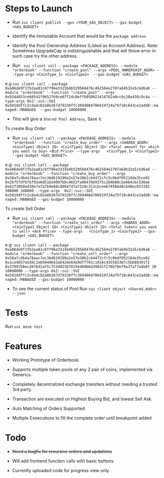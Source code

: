 # Steps to Launch

- Run `sui client publish --gas <YOUR_GAS_OBJECT> --gas-budget <GAS_BUDGET>`

- Identify the Immutable Account that would be the `package address`

- Identify the Pool Ownership Address (Listed as Account Address). Note: Sometimes UpgradeCap is indistinguishable and that will throw error in such case try the other address.

- Run ` sui client call --package <PACKAGE_ADDRESS> --module "orderbook" --function "create_pool" --args <POOL_OWNERSHIP_ADDR> --type-args <CoinType_1> <CoinType2>  --gas-budget <GAS_BUDGET>`

e.g `sui client call --package 0xa06de9f1fb2aa81c6ff96e3315b4b529568476c462564e2707a64b32e5cbd6a8 --module "orderbook" --function "create_pool" --args 0x9344833ce66541f9652f69ce07f2dc8effb050923418782a0cc0c20a438c9c4a --type-args 0x2::sui::SUI 0x5019dffc2cda4c82a8b367d79338ffc3694084706919724a75f10c643ce2add8::managed::MANAGED  --gas-budget 10000000`

- This will give a `Shared Pool Address`, Save it.

To create Buy Order 
- Run `sui client call --package <PACKAGE_ADDRESS> --module "orderbook" --function "create_buy_order" --args <SHARED_ADDR>  <CoinType1 Object ID> <CoinType2 Object ID> <Total amount for which you want to buy> <Bid Price> --type-args   <CoinType_1> <CoinType2> --gas-budget <GAS_BUDGET>`

e.g: `sui client call --package 0xa06de9f1fb2aa81c6ff96e3315b4b529568476c462564e2707a64b32e5cbd6a8 --module "orderbook" --function "create_buy_order" --args 0x58a7cdb4a78aac7ec36d619299a2e57e30b2c64472cfc5c0bdf05218de35ce02  0x26f5fdfbfbf93e6d51b54097bbc4652fa8847b69375c284b80cba064cbc530ae 0xb2f3050e430e7a7a7b9e68cd0047d7a7328c313cbcee674586d8cb48ec657202 500000 100000 --type-args  0x2::sui::SUI 0x5019dffc2cda4c82a8b367d79338ffc3694084706919724a75f10c643ce2add8::managed::MANAGED --gas-budget 10000000`

To create Sell Order 
- Run `sui client call --package <PACKAGE_ADDRESS> --module "orderbook" --function "create_sell_order" --args <SHARED_ADDR>  <CoinType1 Object ID> <CoinType2 Object ID> <Total tokens you want to sell> <Ask Price> --type-args   <CoinType_1> <CoinType2> --gas-budget <GAS_BUDGET>`

e.g: `sui client call --package 0xa06de9f1fb2aa81c6ff96e3315b4b529568476c462564e2707a64b32e5cbd6a8 --module "orderbook" --function "create_sell_order" --args 0x58a7cdb4a78aac7ec36d619299a2e57e30b2c64472cfc5c0bdf05218de35ce02 0x1ce4037a5ddc1eb5048643a6426e64a9dff701c1816c4355b536fc5bb88391f2 0x37897b6ecd476d1af5c753d023670156409b6d396d1f276b79ef9a37af7a4b87 10 10000000 --type-args 0x2::sui::SUI 0x5019dffc2cda4c82a8b367d79338ffc3694084706919724a75f10c643ce2add8::managed::MANAGED --gas-budget 10000000`

- To see the current status of Pool
Run `sui client object <Shared_Addr> --json`

# Tests

Run `sui move test`

# Features
- Working Prototype of Orderbook.

- Supports multiple token pools of any 2 pair of coins, implemented via Generics.

- Completely decentralized exchange transfers without needing a trusted 3rd party

- Transaction are executed on Highest Buying Bid, and lowest Sell Ask.

- Auto Matching of Orders Supported

- Multiple Exeecutions to fill the complete order until breakpoint added

# Todo
- ~~Need a bugfix for recursive orders and updations~~

- Will add frontend function calls with basic buttons

- Currently uploaded code for progress view only
